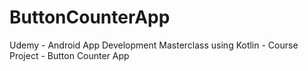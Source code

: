 # ButtonCounterApp
Udemy - Android App Development Masterclass using Kotlin - Course Project - Button Counter App
